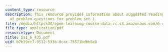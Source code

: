 ```yaml
---
content_type: resource
description: This resource provides information about suggested reading and consist
  of problem questions for problem set 1.
file: /media/https%3A/open-learning-course-data-rc.s3.amazonaws.com/6-435-system-identification-spring-2005/b7b39cc79512533b0cac75571bdbc8e8_ps1_6_435.pdf
file_type: application/pdf
resourcetype: Document
title: ps1_6_435.pdf
uid: b7b39cc7-9512-533b-0cac-75571bdbc8e8
---
```

